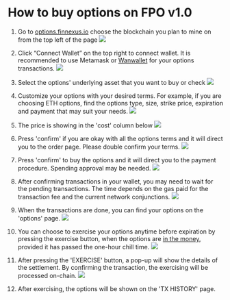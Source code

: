 # How to buy options on FPO v1.0

1) Go to [options.finnexus.io](options.finnexus.io) choose the blockchain you plan to mine on from the top left of the page
![](https://i.imgur.com/oF0Xq7d.png)

2) Click “Connect Wallet” on the top right to connect wallet. It is recommended to use Metamask or [Wanwallet](https://www.wanchain.org/getstarted/) for your options transactions.
![](https://i.imgur.com/dNRLlNS.png)

3) Select the options' underlying asset that you want to buy or check
![](https://i.imgur.com/CmOUa9x.png)

4) Customize your options with your desired terms.
For example, if you are choosing ETH options, find the options type, size, strike price, expiration and payment that may suit your needs.
![](https://i.imgur.com/pHvh4LW.png)

5) The price is showing in the 'cost' column below
![](https://i.imgur.com/rU1kmGo.png)

6) Press 'confirm' if you are okay with all the options terms and it will direct you to the order page. Please double confirm your terms.
![](https://i.imgur.com/G4GDCtI.png)

7) Press 'confirm' to buy the options and it will direct you to the payment procedure. Spending approval may be needed.
![](https://i.imgur.com/9tqIA0x.png)

8) After confirming transactions in your wallet, you may need to wait for the pending transactions. The time depends on the gas paid for the transaction fee and the current network conjunctions. 
![](https://i.imgur.com/rd4O9u4.png)

9) When the transactions are done, you can find your options on the 'options' page.
![](https://i.imgur.com/BZRSK5Y.png)

10) You can choose to exercise your options anytime before expiration by pressing the exercise button, when the options are [in the money](https://www.investopedia.com/terms/i/inthemoney.asp), provided it has passed the one-hour chill time.
![](https://i.imgur.com/oGJt84Z.png)

11) After pressing the 'EXERCISE' button, a pop-up will show the details of the settlement. By confirming the transaction, the exercising will be processed on-chain.
![](https://i.imgur.com/Zta36fF.png)

12) After exercising, the options will be shown on the 'TX HISTORY' page.